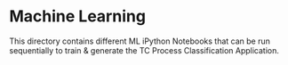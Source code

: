 # Machine Learning

This directory contains different ML iPython Notebooks that can be run sequentially to train & generate the TC Process Classification Application.